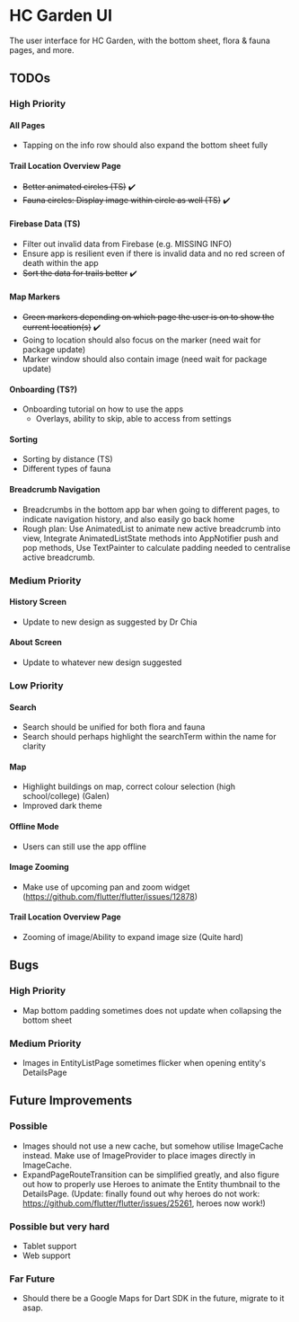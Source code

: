 # HC Garden UI

The user interface for HC Garden, with the bottom sheet, flora & fauna pages, and more.

## TODOs

### High Priority

#### All Pages
- Tapping on the info row should also expand the bottom sheet fully

#### Trail Location Overview Page
- ~~Better animated circles (TS)~~ ✔️
- ~~Fauna circles: Display image within circle as well (TS)~~ ✔️

#### Firebase Data (TS)
- Filter out invalid data from Firebase (e.g. MISSING INFO)
- Ensure app is resilient even if there is invalid data and no red screen of death within the app
- ~~Sort the data for trails better~~ ✔️

#### Map Markers
- ~~Green markers depending on which page the user is on to show the current location(s)~~ ✔️
- Going to location should also focus on the marker (need wait for package update)
- Marker window should also contain image (need wait for package update)

#### Onboarding (TS?)
- Onboarding tutorial on how to use the apps
	- Overlays, ability to skip, able to access from settings

#### Sorting
- Sorting by distance (TS)
- Different types of fauna

#### Breadcrumb Navigation
- Breadcrumbs in the bottom app bar when going to different pages, to indicate navigation history, and also easily go back home
- Rough plan: Use AnimatedList to animate new active breadcrumb into view, Integrate AnimatedListState methods into AppNotifier push and pop methods, Use TextPainter to calculate padding needed to centralise active breadcrumb.

### Medium Priority

#### History Screen
- Update to new design as suggested by Dr Chia

#### About Screen
- Update to whatever new design suggested

### Low Priority

#### Search
- Search should be unified for both flora and fauna
- Search should perhaps highlight the searchTerm within the name for clarity

#### Map
- Highlight buildings on map, correct colour selection (high school/college) (Galen)
- Improved dark theme

#### Offline Mode
- Users can still use the app offline

#### Image Zooming
- Make use of upcoming pan and zoom widget (https://github.com/flutter/flutter/issues/12878)

#### Trail Location Overview Page
- Zooming of image/Ability to expand image size (Quite hard)

## Bugs

### High Priority
- Map bottom padding sometimes does not update when collapsing the bottom sheet

### Medium Priority
- Images in EntityListPage sometimes flicker when opening entity's DetailsPage

## Future Improvements

### Possible
- Images should not use a new cache, but somehow utilise ImageCache instead. Make use of ImageProvider to place images directly in ImageCache.
- ExpandPageRouteTransition can be simplified greatly, and also figure out how to properly use Heroes to animate the Entity thumbnail to the DetailsPage. (Update: finally found out why heroes do not work: https://github.com/flutter/flutter/issues/25261, heroes now work!)

### Possible but very hard
- Tablet support
- Web support

### Far Future
- Should there be a Google Maps for Dart SDK in the future, migrate to it asap.
